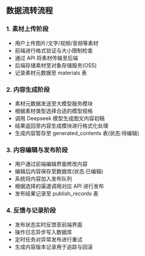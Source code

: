 ## 数据流转流程

### 1. 素材上传阶段

- 用户上传图片/文字/视频/音频等素材
- 前端进行格式验证与大小限制检查
- 通过 API 将素材传输至后端
- 后端存储素材至对象存储服务(OSS)
- 记录素材元数据至 materials 表

### 2. 内容生成阶段

- 素材元数据发送至大模型服务模块
- 根据素材类型选择合适的模型规格
- 调用 Deepseek 模型生成图文内容初稿
- 结果返回至内容生成模块进行格式化处理
- 生成内容暂存至 generated_contents 表(状态:待编辑)

### 3. 内容编辑与发布阶段

- 用户通过前端编辑界面修改内容
- 编辑后内容保存至数据库(状态:已编辑)
- 系统将内容加入发布队列
- 根据选择的渠道调用对应 API 进行发布
- 发布结果记录至 publish_records 表

### 4. 反馈与记录阶段

- 发布状态实时反馈至前端界面
- 操作日志异步写入数据库
- 定时任务对异常发布进行重试
- 生成内容版本记录用于追踪与回滚
